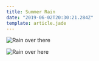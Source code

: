 ```yaml
---
title: Summer Rain
date: "2019-06-02T20:30:21.284Z"
template: article.jade
---
```


![Rain over there](animation-2019-06-02_17-35-24.gif)

![Rain over here](animation-2019-06-02_17-45-17.gif)
